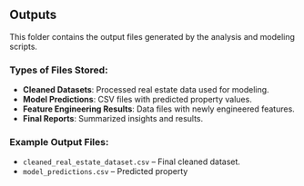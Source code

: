 ## Outputs
This folder contains the output files generated by the analysis and modeling scripts.

### **Types of Files Stored:**
- **Cleaned Datasets**: Processed real estate data used for modeling.
- **Model Predictions**: CSV files with predicted property values.
- **Feature Engineering Results**: Data files with newly engineered features.
- **Final Reports**: Summarized insights and results.

### **Example Output Files:**
- `cleaned_real_estate_dataset.csv` – Final cleaned dataset.
- `model_predictions.csv` – Predicted property
